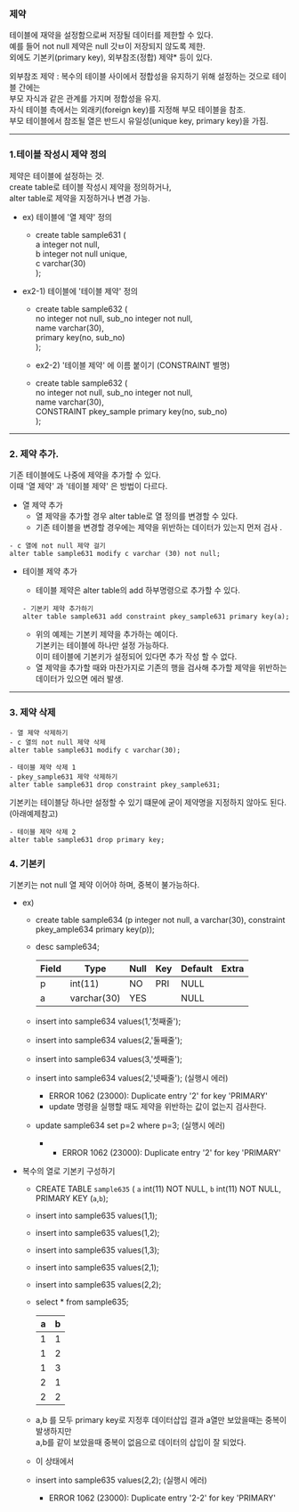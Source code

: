 ### 제약

테이블에 재약을 설정함으로써 저장될 데이터를 제한할 수 있다.  
예를 들어 not null 제약은 null 갓ㅂ이 저장되지 않도록 제한.  
외에도 기본키(primary key), 외부참조(정합) 제약* 등이 있다.

외부참조 제약 :  복수의 테이블 사이에서 정합성을 유지하기 위해 설정하는 것으로 테이블 간에는  
부모 자식과 같은 관계를 가지며 정합성을 유지.  
자식 테이블 측에서는 외래키(foreign key)를 지정해 부모 테이블을 참조.  
부모 테이블에서 참조될 열은 반드시 유일성(unique key, primary key)을 가짐.

---

### 1.테이블 작성시 제약 정의 
제약은 테이블에 설정하는 것.  
create table로 테이블 작성시 제약을 정의하거나,  
alter table로 제약을 지정하거나 변경 가능.

- ex) 테이블에 '열 제약' 정의
  - create table sample631 (  
  a integer not null,   
  b integer not null unique,  
  c varchar(30)  
  );
  
- ex2-1) 테이블에 '테이블 제약' 정의
  - create table sample632 (  
  no integer not null,
  sub_no integer not null,   
  name varchar(30),  
  primary key(no, sub_no)  
  );
  
  - ex2-2) '테이블 제약' 에 이름 붙이기 (CONSTRAINT 별명)
 
   - create table sample632 (  
  no integer not null,
  sub_no integer not null,   
  name varchar(30),  
  CONSTRAINT pkey_sample primary key(no, sub_no)  
  );
  
---

### 2. 제약 추가.
기존 테이블에도 나중에 제약을 추가할 수 있다.  
이때 '열 제약' 과 '테이블 제약' 은 방법이 다르다.  


- 열 제약 추가
  - 열 제약을 추가할 경우 alter table로 열 정의를 변경할 수 있다.
  - 기존 테이블을 변경할 경우에는 제약을 위반하는 데이터가 있는지 먼저 검사 . 
```
- c 열에 not null 제약 걸기
alter table sample631 modify c varchar (30) not null;
```

- 테이블 제약 추가
  - 테이블 제약은 alter table의 add 하부명령으로 추가할 수 있다.
  
  ```
  - 기본키 제약 추가하기
  alter table sample631 add constraint pkey_sample631 primary key(a);
  ```
  
  - 위의 예제는 기본키 제약을 추가하는 예이다.  
  기본키는 테이블에 하나만 설정 가능하다.  
  이미 테이블에 기본키가 설정되어 있다면 추가 작성 할 수 없다.
  - 열 제약을 추가할 때와 마찬가지로 기존의 행을 검사해 추가할 제약을 위반하는 데이터가 있으면 에러 발생.
  
---
### 3. 제약 삭제
```
- 열 제약 삭제하기
- c 열의 not null 제약 삭제
alter table sample631 modify c varchar(30);
```

```
- 테이블 제약 삭제 1
- pkey_sample631 제약 삭제하기
alter table sample631 drop constraint pkey_sample631;
```

기본키는 테이블당 하나만 설정할 수 있기 떄문에 굳이 제약명을 지정하지 않아도 된다. (아래예제참고)

```
- 테이블 제약 삭제 2
alter table sample631 drop primary key;
```

### 4. 기본키

기본키는 not null 열 제약 이어야 하며, 중복이 불가능하다.

- ex)
  - create table sample634 (p integer not null, a varchar(30), constraint pkey_ample634 primary key(p));
  - desc sample634;
    
    | Field | Type        | Null | Key | Default | Extra |
    |-------|-------------|------|-----|---------|-------|
    | p     | int(11)     | NO   | PRI | NULL    |       |
    | a     | varchar(30) | YES  |     | NULL    |       |

  - insert into sample634 values(1,'첫째줄');
  - insert into sample634 values(2,'둘째줄');
  - insert into sample634 values(3,'셋째줄');
  
  - insert into sample634 values(2,'넷째줄'); (실행시 에러)
    - ERROR 1062 (23000): Duplicate entry '2' for key 'PRIMARY'
    - update 명령을 실행할 때도 제약을 위반하는 값이 없는지 검사한다.
  
  - update sample634 set p=2 where p=3; (실행시 에러)
    - - ERROR 1062 (23000): Duplicate entry '2' for key 'PRIMARY'  
  
- 복수의 열로 기본키 구성하기
  - CREATE TABLE `sample635` (
  `a` int(11) NOT NULL,
  `b` int(11) NOT NULL,
  PRIMARY KEY (`a`,`b`);
  
  - insert into sample635 values(1,1);
  - insert into sample635 values(1,2);
  - insert into sample635 values(1,3);
  - insert into sample635 values(2,1);
  - insert into sample635 values(2,2);
  
  - select * from sample635;
    
    | a | b |
    |---|---|
    | 1 | 1 |
    | 1 | 2 |
    | 1 | 3 |
    | 2 | 1 |
    | 2 | 2 |
    
  - a,b 를 모두 primary key로 지정후 데이터삽입 결과 a열만 보았을때는 중복이 발생하지만  
  a,b를 같이 보았을때 중복이 없음으로 데이터의 삽입이 잘 되었다.
  
  - 이 상태에서 
  - insert into sample635 values(2,2); (실행시 에러)
    - ERROR 1062 (23000): Duplicate entry '2-2' for key 'PRIMARY'